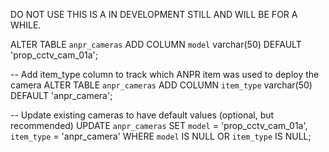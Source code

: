 DO NOT USE THIS IS A IN DEVELOPMENT STILL AND WILL BE FOR A WHILE.

ALTER TABLE `anpr_cameras` ADD COLUMN `model` varchar(50) DEFAULT 'prop_cctv_cam_01a';

-- Add item_type column to track which ANPR item was used to deploy the camera
ALTER TABLE `anpr_cameras` ADD COLUMN `item_type` varchar(50) DEFAULT 'anpr_camera';

-- Update existing cameras to have default values (optional, but recommended)
UPDATE `anpr_cameras` SET `model` = 'prop_cctv_cam_01a', `item_type` = 'anpr_camera' WHERE `model` IS NULL OR `item_type` IS NULL;

